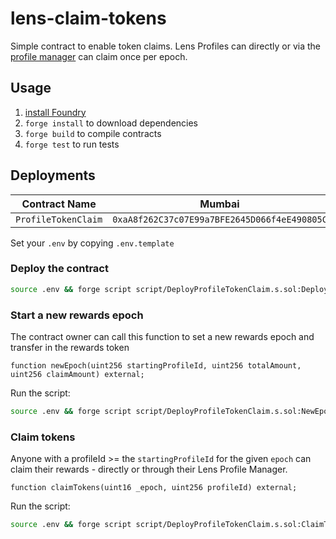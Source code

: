 # lens-claim-tokens

Simple contract to enable token claims. Lens Profiles can directly or via the [profile manager](https://docs.lens.xyz/docs/profile-manager) can claim once per epoch.

## Usage

1. [install Foundry](https://book.getfoundry.sh/getting-started/installation.html)
2. `forge install` to download dependencies
3. `forge build` to compile contracts
4. `forge test` to run tests


## Deployments

| Contract Name | Mumbai | Polygon |
| ------------- | ------------- | ------------- |
| `ProfileTokenClaim`  | `0xaA8f262C37c07E99a7BFE2645D066f4eE490805C` | `0x` |

Set your `.env` by copying `.env.template`

### Deploy the contract

```bash
source .env && forge script script/DeployProfileTokenClaim.s.sol:DeployProfileTokenClaim --rpc-url $MUMBAI_RPC_URL -vvvv --skip .t.sol --legacy --broadcast
```

### Start a new rewards epoch

The contract owner can call this function to set a new rewards epoch and transfer in the rewards token
```solidity
function newEpoch(uint256 startingProfileId, uint256 totalAmount, uint256 claimAmount) external;
```

Run the script:
```bash
source .env && forge script script/DeployProfileTokenClaim.s.sol:NewEpoch --rpc-url $MUMBAI_RPC_URL -vvvv --skip .t.sol --legacy --broadcast
```

### Claim tokens

Anyone with a profileId >= the `startingProfileId` for the given `epoch` can claim their rewards - directly or through their Lens Profile Manager.
```solidity
function claimTokens(uint16 _epoch, uint256 profileId) external;
```

Run the script:
```bash
source .env && forge script script/DeployProfileTokenClaim.s.sol:ClaimTokens --rpc-url $MUMBAI_RPC_URL -vvvv --skip .t.sol --legacy --broadcast
```